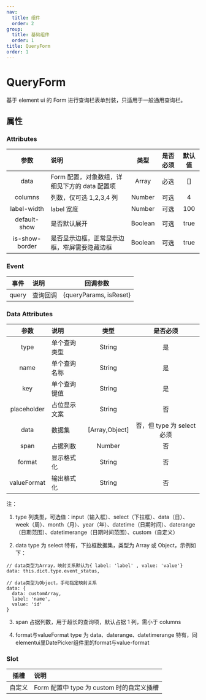 ```yaml
---
nav:
  title: 组件
  order: 2
group:
  title: 基础组件
  order: 1
title: QueryForm
order: 1
---
```


# QueryForm

基于 element ui 的 Form 进行查询栏表单封装，只适用于一般通用查询栏。

## 属性

### Attributes

|    参数     | 说明                                          |  类型   | 是否必须 | 默认值 |
| :---------: | :-------------------------------------------- | :-----: | :------: | :----: |
|    data     | Form 配置，对象数组，详细见下方的 data 配置项 |  Array  |   必选   |   []   |
|   columns   | 列数，仅可选 1,2,3,4 列                         | Number  |   可选   |   4    |
| label-width  | label 宽度                                    | Number  |   可选   |  100   |
| default-show | 是否默认展开                                  | Boolean |   可选   |  true  |
| is-show-border | 是否显示边框，正常显示边框，窄屏需要隐藏边框                               | Boolean |   可选   |  true  |


### Event

| 事件  | 说明     |        回调参数        |
| :---: | :------- | :--------------------: |
| query | 查询回调 | {queryParams, isReset} |

### Data Attributes

|    参数     | 说明                        |      类型      |          是否必须          |
| :---------: | :-------------------------- | :------------: | :------------------------: |
|    type     | 单个查询类型                |     String     |             是             |
|    name     | 单个查询名称                |     String     |             是             |
|     key     | 单个查询键值                |     String     |             是             |
| placeholder | 占位显示文案                |     String     |             否             |
|    data     | 数据集 | [Array,Object] | 否，但 type 为 select 必须 |
|    span     | 占据列数                    |     Number     |             否             |
|    format     | 显示格式化                    |     String     |             否             |
|    valueFormat     | 输出格式化                    |     String     |             否             |

注：

1. type
   列类型，可选值：input（输入框）、select（下拉框）、data（日）、week（周）、month（月）、year（年）、datetime（日期时间）、daterange（日期范围）、datetimerange（日期时间范围）、custom（自定义）

2. data
   type 为 select 特有，下拉框数据集，类型为 Array 或 Object，示例如下：

```
// data类型为Array，映射关系默认为{ label: 'label' , value: 'value'}
data: this.dict.type.event_status,

// data类型为Object，手动指定映射关系
data: {
  data: customArray,
  label: 'name',
  value: 'id'
}

```

3. span
   占据列数，用于超长的查询项，默认占据 1 列，需小于 columns
  
4. format与valueFormat
  type 为 data、daterange、datetimerange 特有，同elementui里DatePicker组件里的format与value-format

### Slot

|  插槽  | 说明                                      |
| :----: | :---------------------------------------- |
| 自定义 | Form 配置中 type 为 custom 时的自定义插槽 |
